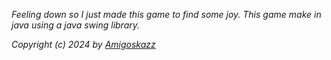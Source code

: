 _Feeling down so I just made this game to find some joy. This game make in java using a java swing library._


_Copyright (c) 2024 by [Amigoskazz](https://amigoskazz.me/)_